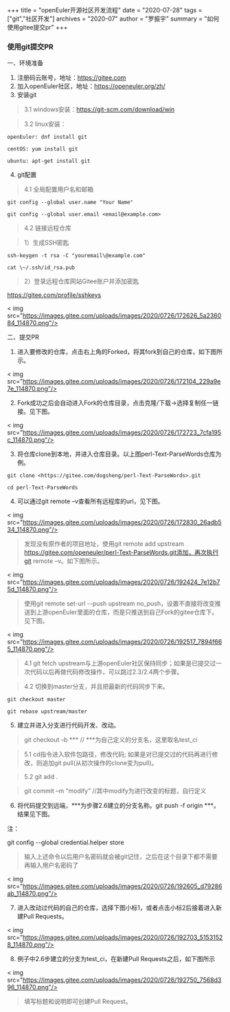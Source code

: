 +++
title = "openEuler开源社区开发流程"
date = "2020-07-28"
tags = ["git","社区开发"]
archives = "2020-07"
author = "罗振宇"
summary = "如何使用gitee提交pr"
+++

### 使用git提交PR

一、环境准备

1. 注册码云账号，地址：<https://gitee.com>
2. 加入openEuler社区，地址：https://openeuler.org/zh/
3. 安装git

> 3.1 windows安装：https://git-scm.com/download/win

> 3.2 linux安装：

```
openEuler: dnf install git

centOS: yum install git

ubuntu: apt-get install git
```

4. git配置

> 4.1 全局配置用户名和邮箱

```
git config --global user.name "Your Name"

git config --global user.email <email@example.com>
```

> 4.2 链接远程仓库

> 1）生成SSH密匙

```
ssh-keygen -t rsa -C "youremail\@example.com"

cat \~/.ssh/id_rsa.pub
```

> 2）登录远程仓库网站Gitee账户并添加密匙

<https://gitee.com/profile/sshkeys>

< img src="https://images.gitee.com/uploads/images/2020/0726/172626_5a236084_114870.png"/>

二、提交PR

1. 进入要修改的仓库，点击右上角的Forked，将其fork到自己的仓库，如下图所示。

< img src="https://images.gitee.com/uploads/images/2020/0726/172104_229a9e7e_114870.png"/>

2. Fork成功之后会自动进入Fork的仓库目录，点击克隆/下载-\>选择复制任一链接。见下图。

< img src="https://images.gitee.com/uploads/images/2020/0726/172723_7cfa195c_114870.png"/>

3. 将仓库clone到本地，并进入仓库目录。以上图perl-Text-ParseWords仓库为例。

```
git clone <https://gitee.com/dogsheng/perl-Text-ParseWords>.git

cd perl-Text-ParseWords
```

4. 可以通过git remote –v查看所有远程库的url，见下图。

< img src="https://images.gitee.com/uploads/images/2020/0726/172830_26adb534_114870.png"/>

> 发现没有原作者的项目地址，使用git remote add upstream
> https://gitee.com/openeuler/perl-Text-ParseWords.git添加，再次执行git remote
> –v。如下图所示。

< img src="https://images.gitee.com/uploads/images/2020/0726/192424_7e12b75d_114870.png"/>

> 使用git remote set-url --push upstream
> no_push，设置不直接将改变推送到上游openEuler里面的仓库，而是只推送到自己Fork的gitee仓库下。见下图。

< img src="https://images.gitee.com/uploads/images/2020/0726/192517_7894f665_114870.png"/>

> 4.1  git fetch
>     upstream与上游openEuler社区保持同步；如果是已提交过一次代码以后再做代码修改操作，可以跳过2.3/2.4两个步骤。

> 4.2  切换到master分支，并且把最新的代码同步下来。

```
git checkout master

git rebase upstream/master
```

5. 建立并进入分支进行代码开发、改动。

> git checkout –b \*\*\* // \*\*\*为自己定义的分支名，这里取名test_ci

> 5.1  cd指令进入软件包路径，修改代码; 如果是对已提交过的代码再进行修改，则追加git
>     pull(从初次操作的clone变为pull)。

> 5.2  git add .

> git commit –m “modify” //其中modify为进行改变的标题，自行定义

6. 将代码提交到远端，\*\*\*为步骤2.6建立的分支名称。git push -f origin
   \*\*\*。结果见下图。

注：

git config --global credential.helper store

> 输入上述命令以后用户名密码就会被git记住，之后在这个目录下都不需要再输入用户名密码了

< img src="https://images.gitee.com/uploads/images/2020/0726/192605_d79286ab_114870.png"/>

7. 进入改动过代码的自己的仓库，选择下图小标1，或者点击小标2后接着进入新建Pull Requests。

< img src="https://images.gitee.com/uploads/images/2020/0726/192703_51531528_114870.png"/>

8. 例子中2.6步建立的分支为test_ci，在新建Pull Requests之后，如下图所示

< img src="https://images.gitee.com/uploads/images/2020/0726/192750_7568d396_114870.png"/>

> 填写标题和说明即可创建Pull Request。
